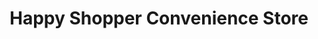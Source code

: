 ---
title: "Happy Shopper Convenience Store"
url: /vaughan/happy-shopper-convenience-store/
shop: Lebensmittel
---